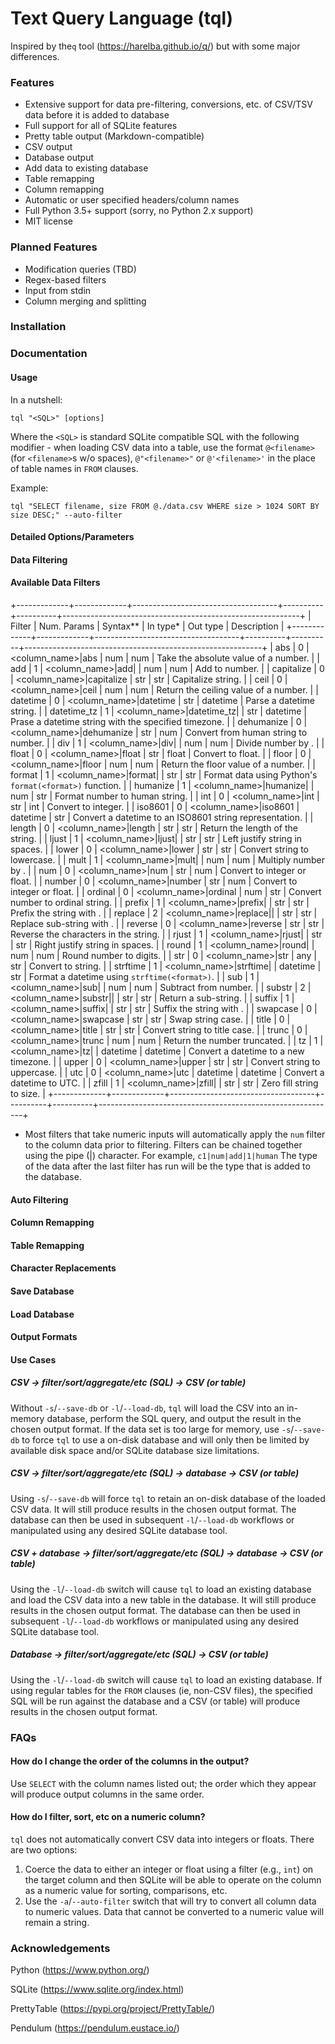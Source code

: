 # Text Query Language (tql)
Inspired by the`q` tool (https://harelba.github.io/q/) but with some major differences.

### Features
* Extensive support for data pre-filtering, conversions, etc. of CSV/TSV data before it is added to database
* Full support for all of SQLite features
* Pretty table output (Markdown-compatible)
* CSV output
* Database output
* Add data to existing database
* Table remapping
* Column remapping
* Automatic or user specified headers/column names
* Full Python 3.5+ support (sorry, no Python 2.x support)
* MIT license

### Planned Features
* Modification queries (TBD)
* Regex-based filters
* Input from stdin
* Column merging and splitting

### Installation


### Documentation

#### Usage

In a nutshell:

`tql "<SQL>" [options]`

Where the `<SQL>` is standard SQLite compatible SQL with the following modifier - when loading CSV data into a table,
use the format `@<filename>` (for `<filename>`s w/o spaces), `@"<filename>"` or `@'<filename>'` 
in the place of table names in `FROM` clauses.

Example:

`tql "SELECT filename, size FROM @./data.csv WHERE size > 1024 SORT BY size DESC;" --auto-filter` 

#### Detailed Options/Parameters

#### Data Filtering

#### Available Data Filters

+-------------+-------------+------------------------------------+----------+----------+-----------------------------------------------------------+
| Filter      | Num. Params | Syntax**                           | In type* | Out type | Description                                               |
+-------------+-------------+------------------------------------+----------+----------+-----------------------------------------------------------+
| abs         | 0           | <column_name>|abs                  | num      | num      | Take the absolute value of a number.                      |
| add         | 1           | <column_name>|add|<value>          | num      | num      | Add <value> to number.                                    |
| capitalize  | 0           | <column_name>|capitalize           | str      | str      | Capitalize string.                                        |
| ceil        | 0           | <column_name>|ceil                 | num      | num      | Return the ceiling value of a number.                     |
| datetime    | 0           | <column_name>|datetime             | str      | datetime | Parse a datetime string.                                  |
| datetime_tz | 1           | <column_name>|datetime_tz|<tz>     | str      | datetime | Prase a datetime string with the specified <tz> timezone. |
| dehumanize  | 0           | <column_name>|dehumanize           | str      | num      | Convert from human string to number.                      |
| div         | 1           | <column_name>|div|<value>          | num      | num      | Divide number by <value>.                                 |
| float       | 0           | <column_name>|float                | str      | float    | Convert to float.                                         |
| floor       | 0           | <column_name>|floor                | num      | num      | Return the floor value of a number.                       |
| format      | 1           | <column_name>|format|<format>      | str      | str      | Format data using Python's `format(<format>)` function.   |
| humanize    | 1           | <column_name>|humanize|<unit>      | num      | str      | Format number to human string.                            |
| int         | 0           | <column_name>|int                  | str      | int      | Convert to integer.                                       |
| iso8601     | 0           | <column_name>|iso8601              | datetime | str      | Convert a datetime to an ISO8601 string representation.   |
| length      | 0           | <column_name>|length               | str      | str      | Return the length of the string.                          |
| ljust       | 1           | <column_name>|ljust|<width>        | str      | str      | Left justify string in <width> spaces.                    |
| lower       | 0           | <column_name>|lower                | str      | str      | Convert string to lowercase.                              |
| mult        | 1           | <column_name>|mult|<value>         | num      | num      | Multiply number by <value>.                               |
| num         | 0           | <column_name>|num                  | str      | num      | Convert to integer or float.                              |
| number      | 0           | <column_name>|number               | str      | num      | Convert to integer or float.                              |
| ordinal     | 0           | <column_name>|ordinal              | num      | str      | Convert number to ordinal string.                         |
| prefix      | 1           | <column_name>|prefix|<prefix>      | str      | str      | Prefix the string with <prefix>.                          |
| replace     | 2           | <column_name>|replace|<from>|<to>  | str      | str      | Replace sub-string <from> with <to>.                      |
| reverse     | 0           | <column_name>|reverse              | str      | str      | Reverse the characters in the string.                     |
| rjust       | 1           | <column_name>|rjust|<width>        | str      | str      | Right justify string in <width> spaces.                   |
| round       | 1           | <column_name>|round|<digits>       | num      | num      | Round number to <digits> digits.                          |
| str         | 0           | <column_name>|str                  | any      | str      | Convert to string.                                        |
| strftime    | 1           | <column_name>|strftime|<format>    | datetime | str      | Format a datetime using `strftime(<format>)`.             |
| sub         | 1           | <column_name>|sub|<value>          | num      | num      | Subtract <value> from number.                             |
| substr      | 2           | <column_name>|substr|<start>|<end> | str      | str      | Return a sub-string.                                      |
| suffix      | 1           | <column_name>|suffix|<suffix>      | str      | str      | Suffix the string with <suffix>.                          |
| swapcase    | 0           | <column_name>|swapcase             | str      | str      | Swap string case.                                         |
| title       | 0           | <column_name>|title                | str      | str      | Convert string to title case.                             |
| trunc       | 0           | <column_name>|trunc                | num      | num      | Return the number truncated.                              |
| tz          | 1           | <column_name>|tz|<tz>              | datetime | datetime | Convert a datetime to a new <tz> timezone.                |
| upper       | 0           | <column_name>|upper                | str      | str      | Convert string to uppercase.                              |
| utc         | 0           | <column_name>|utc                  | datetime | datetime | Convert a datetime to UTC.                                |
| zfill       | 1           | <column_name>|zfill|<width>        | str      | str      | Zero fill string to <width> size.                         |
+-------------+-------------+------------------------------------+----------+----------+-----------------------------------------------------------+
* Most filters that take numeric inputs will automatically apply the `num` filter to the column data prior to filtering.
  Filters can be chained together using the pipe (|) character. For example, `c1|num|add|1|human`
  The type of the data after the last filter has run will be the type that is added to the database.


#### Auto Filtering

#### Column Remapping

#### Table Remapping

#### Character Replacements

#### Save Database

#### Load Database

#### Output Formats

#### Use Cases

##### CSV -> filter/sort/aggregate/etc (SQL) -> CSV (or table)
Without `-s`/`--save-db` or `-l`/`--load-db`, `tql` will load the CSV into an in-memory database, perform the SQL query, 
and output the result in the chosen output format.  If the data set is too large for memory, use `-s`/`--save-db` to force
`tql` to use a on-disk database and will only then be limited by available disk space and/or SQLite database size limitations.

##### CSV -> filter/sort/aggregate/etc (SQL) -> database -> CSV (or table)
Using `-s`/`--save-db` will force `tql` to retain an on-disk database of the loaded CSV data. 
It will still produce results in the chosen output format. 
The database can then be used in subsequent `-l`/`--load-db` workflows or manipulated using any desired SQLite database tool.

##### CSV + database -> filter/sort/aggregate/etc (SQL) -> database -> CSV (or table)
Using the `-l`/`--load-db` switch will cause `tql` to load an existing database and load the CSV data into a new table in the database. 
It will still produce results in the chosen output format. The database can then be used in subsequent `-l`/`--load-db` 
workflows or manipulated using any desired SQLite database tool.

##### Database -> filter/sort/aggregate/etc (SQL) -> CSV (or table)
Using the `-l`/`--load-db` switch will cause `tql` to load an existing database. If using regular tables for the 
`FROM` clauses (ie, non-CSV files), the specified SQL will be run against the database and a CSV (or table) will
produce results in the chosen output format. 

### FAQs

#### How do I change the order of the columns in the output?
Use `SELECT` with the column names listed out; the order which they appear will produce output columns in the same order. 

#### How do I filter, sort, etc on a numeric column?
`tql` does not automatically convert CSV data into integers or floats. 
There are two options:
1. Coerce the data to either an integer or float using a filter (e.g., `int`) on the target column and then SQLite will be able to 
operate on the column as a numeric value for sorting, comparisons, etc.
2. Use the `-a`/`--auto-filter` switch that will try to convert all column data to numeric values. Data that cannot be converted
to a numeric value will remain a string.

### Acknowledgements

Python (https://www.python.org/)

SQLite (https://www.sqlite.org/index.html)

PrettyTable (https://pypi.org/project/PrettyTable/)

Pendulum (https://pendulum.eustace.io/)

